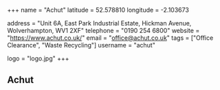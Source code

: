 +++
name = "Achut"
latitude = 52.578810
longitude = -2.103673

address = "Unit 6A, East Park Industrial Estate, Hickman Avenue, Wolverhampton, WV1 2XF"
telephone = "0190 254 6800"
website = "https://www.achut.co.uk/"
email = "office@achut.co.uk"
tags = ["Office Clearance", "Waste Recycling"]
username = "achut"

logo = "logo.jpg"
+++

## Achut
